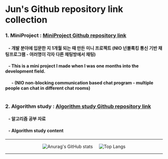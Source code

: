 # Jun's Github repository link collection
### 1. MiniProject : [MiniProject Github repository link](https://github.com/tjdtls690/miniProject.git)
####  &nbsp;&nbsp;&nbsp;- 개발 분야에 입문한 지 1개월 되는 때 만든 미니 프로젝트 (NIO 넌블록킹 통신 기반 채팅프로그램 - 여러명이 각자 다른 채팅방에서 채팅)
####  &nbsp;&nbsp;&nbsp;- This is a mini project I made when I was one months into the development field. 
####  &nbsp;&nbsp;&nbsp;&nbsp;&nbsp;&nbsp;- (NIO non-blocking communication based chat program - multiple people can chat in different chat rooms)<br/><br/>
### 2. Algorithm study : [Algorithm study Github repository link](https://github.com/tjdtls690/algorithm_study.git)
#### &nbsp;&nbsp;&nbsp;- 알고리즘 공부 자료
#### &nbsp;&nbsp;&nbsp;- Algorithm study content

<hr/>
<div align="center">
  
![Anurag's GitHub stats](https://github-readme-stats.vercel.app/api?username=tjdtls690&show_icons=true&theme=tokyonight)&nbsp;&nbsp;&nbsp;&nbsp;&nbsp;![Top Langs](https://github-readme-stats.vercel.app/api/top-langs/?username=tjdtls690&layout=compact&theme=tokyonight)
  
</div>
<hr/>
